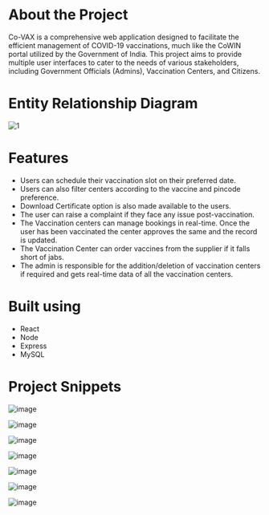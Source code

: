 # About the Project

Co-VAX is a comprehensive web application designed to facilitate the efficient management of COVID-19 vaccinations, much like the CoWIN portal utilized by the Government of India. This project aims to provide multiple user interfaces to cater to the needs of various stakeholders, including Government Officials (Admins), Vaccination Centers, and Citizens.

# Entity Relationship Diagram
![1](https://user-images.githubusercontent.com/90449846/181754973-883bca3f-f4a1-4745-b476-c9f36abcfff1.png)

# Features
* Users can schedule their vaccination slot on their preferred date.
* Users can also filter centers according to the vaccine and pincode preference.
* Download Certificate option is also made available to the users.
* The user can raise a complaint if they face any issue post-vaccination.
* The Vaccination centers can manage bookings in real-time. Once the user has been vaccinated the center approves the same and the record is updated.
* The Vaccination Center can order vaccines from the supplier if it falls short of jabs.
* The admin is responsible for the addition/deletion of vaccination centers if required and gets real-time data of all the vaccination centers.

# Built using
* React
* Node
* Express
* MySQL

# Project Snippets

![image](https://github.com/poddarrishi02/Co-VAX/assets/73682545/0afd8710-5e14-4543-a1ea-c4a9a6a86f1f)

![image](https://github.com/poddarrishi02/Co-VAX/assets/73682545/bf245d8e-13da-4096-aa95-d683d6909193)

![image](https://github.com/poddarrishi02/Co-VAX/assets/73682545/df263962-a87b-430f-af9d-4ebcce8c004b)

![image](https://github.com/poddarrishi02/Co-VAX/assets/73682545/cf5ec92e-e2e8-45f8-a17d-3d8d215492ec)

![image](https://github.com/poddarrishi02/Co-VAX/assets/73682545/442958fb-73fa-41c4-a50a-8aed8dfae564)

![image](https://github.com/poddarrishi02/Co-VAX/assets/73682545/03c46315-4732-4c2a-9b56-dd3b56590b54)

![image](https://github.com/poddarrishi02/Co-VAX/assets/73682545/3499fb9b-ddc1-4739-a498-cb9b0c41dddd)
